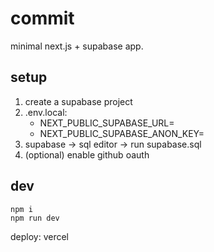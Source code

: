 # commit

minimal next.js + supabase app.

## setup

1. create a supabase project
2. .env.local:
   - NEXT_PUBLIC_SUPABASE_URL=
   - NEXT_PUBLIC_SUPABASE_ANON_KEY=
3. supabase → sql editor → run supabase.sql
4. (optional) enable github oauth

## dev

```
npm i
npm run dev
```

deploy: vercel
